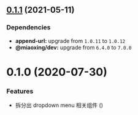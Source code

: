 ## [0.1.1](https://github.com/miaoxing/mxjs-dropdown-menu/compare/v0.1.0...v0.1.1) (2021-05-11)





### Dependencies

* **append-url:** upgrade from `1.0.11` to `1.0.12`
* **@miaoxing/dev:** upgrade from `6.4.0` to `7.0.0`

# 0.1.0 (2020-07-30)


### Features

* 拆分出 dropdown menu 相关组件 ([](https://github.com/miaoxing/mxjs-dropdown-menu/commit/))

